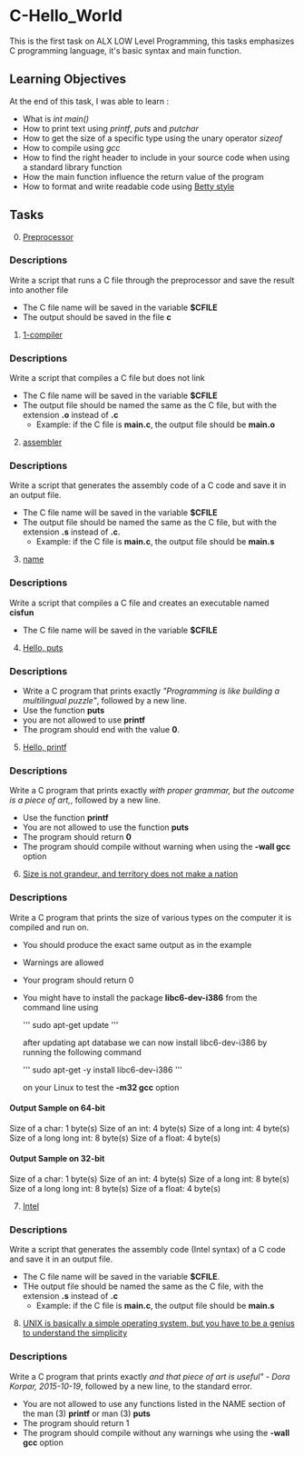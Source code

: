 # C-Hello_World

This is the first task on ALX LOW Level Programming, this tasks emphasizes C programming language, it's basic syntax and main function.

## Learning Objectives
At the end of this task, I was able to learn :
- What is *int main()*
- How to print text using *printf*, *puts* and *putchar*
- How to get the size of a specific type using the unary operator *sizeof*
- How to compile using *gcc*
- How to find the right header to include in your source code when using a standard library function
- How the main function influence the return value of the program
- How to format and write readable code using [Betty style](https://github.com/holbertonschool/Betty/wiki)

## Tasks
0. [Preprocessor](https://github.com/Sanctus-Peter/alx-low_level_programming/blob/main/0x00-hello_world/0-preprocessor)
### Descriptions
Write a script that runs a C file through the preprocessor and save the result into another file
- The C file name will be saved in the variable **$CFILE**
- The output should be saved in the file **c**

1. [1-compiler](https://github.com/Sanctus-Peter/alx-low_level_programming/blob/main/0x00-hello_world/1-compiler)
### Descriptions
Write a script that compiles a C file but does not link
- The C file name will be saved in the variable **$CFILE**
- The output file should be named the same as the C file, but with the extension **.o** instead of **.c**
  - Example: if the C file is **main.c**, the output file should be **main.o**

2. [assembler](https://github.com/Sanctus-Peter/alx-low_level_programming/blob/main/0x00-hello_world/2-assembler)
### Descriptions
Write a script that generates the assembly code of a C code and save it in an output file.
- The C file name will be saved in the variable **$CFILE**
- The output file should be named the same as the C file, but with the extension **.s** instead of **.c**.
  - Example: if the C file is **main.c**, the output file should be **main.s**

3. [name](https://github.com/Sanctus-Peter/alx-low_level_programming/blob/main/0x00-hello_world/3-name)
### Descriptions
Write a script that compiles a C file and creates an executable named **cisfun**
- The C file name will be saved in the variable **$CFILE**

4. [Hello, puts](https://github.com/Sanctus-Peter/alx-low_level_programming/blob/main/0x00-hello_world/4-puts.c)
### Descriptions
- Write a C program that prints exactly _"Programming is like building a multilingual puzzle"_, followed by a new line.
- Use the function **puts**
- you are not allowed to use **printf**
- The program should end with the value **0**.

5. [Hello, printf](https://github.com/Sanctus-Peter/alx-low_level_programming/blob/main/0x00-hello_world/5-printf.c)
### Descriptions
Write a C program that prints exactly _with proper grammar, but the outcome is a piece of art,_, followed by a new line.
- Use the function **printf**
- You are not allowed to use the function **puts**
- The program should return **0**
- The program should compile without warning when using the **-wall gcc** option

6. [Size is not grandeur, and territory does not make a nation](https://github.com/Sanctus-Peter/alx-low_level_programming/blob/main/0x00-hello_world/6-size.c)
### Descriptions
Write a C program that prints the size of various types on the computer it is compiled and run on.
- You should produce the exact same output as in the example
- Warnings are allowed
- Your program should return 0
- You might have to install the package **libc6-dev-i386** from the command line using 

    '''
    sudo apt-get update
    ''' 

    after updating apt database we can now install libc6-dev-i386 by running the following command 

    '''
    sudo apt-get -y install libc6-dev-i386
    ''' 

    on your Linux to test the **-m32 gcc** option

#### Output Sample on 64-bit
Size of a char: 1 byte(s)
Size of an int: 4 byte(s)
Size of a long int: 4 byte(s)
Size of a long long int: 8 byte(s)
Size of a float: 4 byte(s)

#### Output Sample on 32-bit
Size of a char: 1 byte(s)
Size of an int: 4 byte(s)
Size of a long int: 8 byte(s)
Size of a long long int: 8 byte(s)
Size of a float: 4 byte(s)

7. [Intel](https://github.com/Sanctus-Peter/alx-low_level_programming/blob/main/0x00-hello_world/100-intel)
### Descriptions
Write a script that generates the assembly code (Intel syntax) of a C code and save it in an output file.
- The C file name will be saved in the variable **$CFILE**.
- THe output file should be named the same as the C file, with the extension **.s** instead of **.c**
  - Example: if the C file is **main.c**, the output file should be **main.s**

8. [UNIX is basically a simple operating system, but you have to be a genius to understand the simplicity ](https://github.com/Sanctus-Peter/alx-low_level_programming/blob/main/0x00-hello_world/101-quote.c)
### Descriptions
Write a C program that prints exactly _and that piece of art is useful" - Dora Korpar, 2015-10-19_, followed by a new line, to the standard error.
- You are not allowed to use any functions listed in the NAME section of the man (3) **printf** or man (3) **puts**
- The program should return 1
- The program should compile without any warnings whe using the **-wall gcc** option
